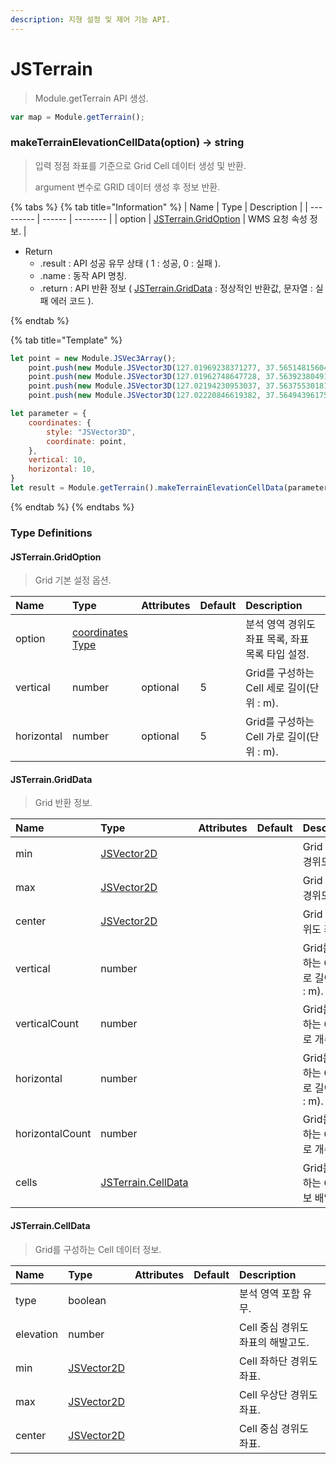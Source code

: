 ```yaml
---
description: 지형 설정 및 제어 기능 API.
---
```


# JSTerrain

> Module.getTerrain API 생성.

```javascript
var map = Module.getTerrain();
```

### makeTerrainElevationCellData(option) → string

> 입력 정점 좌표를 기준으로 Grid Cell 데이터 생성 및 반환.
>
> argument 변수로 GRID 데이터 생성 후 정보 반환.

{% tabs %}
{% tab title="Information" %}
| Name | Type   | Description |
| --------- | ------ | -------- |
| option | [JSTerrain.GridOption](jsterrain.md#jsterrain.gridoption) | WMS 요청 속성 정보. |

* Return
  * .result : API 성공 유무 상태 ( 1 : 성공, 0 : 실패 ).
  * .name : 동작 API 명칭.
  * .return : API 반환 정보 ( [JSTerrain.GridData](jsterrain.md#jsterrain.gridData) : 정상적인 반환값, 문자열 : 실패 에러 코드 ).

{% endtab %}

{% tab title="Template" %}
```javascript
let point = new Module.JSVec3Array();
	point.push(new Module.JSVector3D(127.01969238371277, 37.56514815604788, 24.40620245039463));
	point.push(new Module.JSVector3D(127.01962748647728, 37.56392380491751, 25.515124042518437));
	point.push(new Module.JSVector3D(127.02194230953037, 37.56375530181643, 33.266184841282666));
	point.push(new Module.JSVector3D(127.02220846619382, 37.56494396175599, 26.32035342976451));

let parameter = {
	coordinates: {
		style: "JSVector3D",
		coordinate: point,
	},
	vertical: 10,
	horizontal: 10,
}
let result = Module.getTerrain().makeTerrainElevationCellData(parameter);
```
{% endtab %}
{% endtabs %}


### Type Definitions

#### JSTerrain.GridOption

> Grid 기본 설정 옵션.

| Name | Type | Attributes | Default | Description |
| :--- | :--- | :--- | :--- | :--- |
| option | [coordinates Type](tag-list.md#coordinate-type-list) |  |  | 분석 영역 경위도 좌표 목록, 좌표 목록 타입 설정. |
| vertical | number | optional | 5 | Grid를 구성하는 Cell 세로 길이(단위 : m). |
| horizontal | number | optional | 5 | Grid를 구성하는 Cell 가로 길이(단위 : m). |

#### JSTerrain.GridData

> Grid 반환 정보.

| Name | Type | Attributes | Default | Description |
| :--- | :--- | :--- | :--- | :--- |
| min | [JSVector2D](../core/jsvector2d.md) |  |  | Grid 좌하단 경위도 좌표. |
| max | [JSVector2D](../core/jsvector2d.md) |	|  | Grid 우상단 경위도 좌표. |
| center | [JSVector2D](../core/jsvector2d.md) |  |  | Grid 중심 경위도 좌표. |
| vertical | number |  |  | Grid를 구성하는 Cell 세로 길이(단위 : m). |
| verticalCount | number |  |  | Grid를 구성하는 Cell 세로 개수. |
| horizontal | number |  |  | Grid를 구성하는 Cell 가로 길이(단위 : m). |
| horizontalCount | number |  |  | Grid를 구성하는 Cell 가로 개수. |
| cells | [JSTerrain.CellData](jsterrain.md#jsterrain.celldata) |  |  | Grid를 구성하는 Cell 정보 배열. |

#### JSTerrain.CellData

> Grid를 구성하는 Cell 데이터 정보.

| Name | Type | Attributes | Default | Description |
| :--- | :--- | :--- | :--- | :--- |
| type | boolean |  |  | 분석 영역 포함 유무. |
| elevation | number |  |  | Cell 중심 경위도 좌표의 해발고도. |
| min | [JSVector2D](../core/jsvector2d.md) |  |  | Cell 좌하단 경위도 좌표. |
| max | [JSVector2D](../core/jsvector2d.md) |	|  | Cell 우상단 경위도 좌표. |
| center | [JSVector2D](../core/jsvector2d.md) |  |  | Cell 중심 경위도 좌표. |